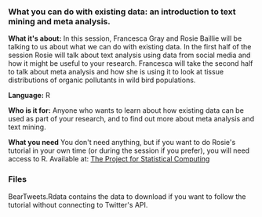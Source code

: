 ### What you can do with existing data: an introduction to text mining and meta analysis. 

**What it's about:**
In this session, Francesca Gray and Rosie Baillie will be talking to us about what we can do with existing data. In the first half of the session Rosie will talk about 
text analysis using data from social media and how it might be useful to your research. Francesca will take the second half to talk about meta analysis and how she is 
using it to look at tissue distributions of organic pollutants in wild bird populations.

**Language:**
R

**Who is it for:**
Anyone who wants to learn about how existing data can be used as part of your research, and to find out more about meta analysis and text mining.

**What you need**
You don't need anything, but if you want to do Rosie's tutorial in your own time (or during the session if you prefer), you will need access to R. 
Available at: [The Project for Statistical Computing](https://www.r-project.org/)

### Files 
BearTweets.Rdata contains the data to download if you want to follow the tutorial without connecting to Twitter's API. 
